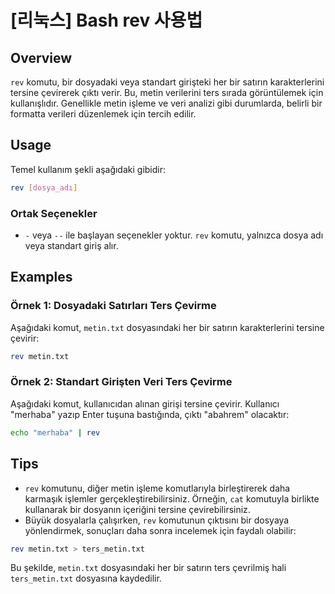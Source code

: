 # [리눅스] Bash rev 사용법

## Overview
`rev` komutu, bir dosyadaki veya standart girişteki her bir satırın karakterlerini tersine çevirerek çıktı verir. Bu, metin verilerini ters sırada görüntülemek için kullanışlıdır. Genellikle metin işleme ve veri analizi gibi durumlarda, belirli bir formatta verileri düzenlemek için tercih edilir.

## Usage
Temel kullanım şekli aşağıdaki gibidir:

```bash
rev [dosya_adı]
```

### Ortak Seçenekler
- `-` veya `--` ile başlayan seçenekler yoktur. `rev` komutu, yalnızca dosya adı veya standart giriş alır.

## Examples
### Örnek 1: Dosyadaki Satırları Ters Çevirme
Aşağıdaki komut, `metin.txt` dosyasındaki her bir satırın karakterlerini tersine çevirir:

```bash
rev metin.txt
```

### Örnek 2: Standart Girişten Veri Ters Çevirme
Aşağıdaki komut, kullanıcıdan alınan girişi tersine çevirir. Kullanıcı "merhaba" yazıp Enter tuşuna bastığında, çıktı "abahrem" olacaktır:

```bash
echo "merhaba" | rev
```

## Tips
- `rev` komutunu, diğer metin işleme komutlarıyla birleştirerek daha karmaşık işlemler gerçekleştirebilirsiniz. Örneğin, `cat` komutuyla birlikte kullanarak bir dosyanın içeriğini tersine çevirebilirsiniz.
- Büyük dosyalarla çalışırken, `rev` komutunun çıktısını bir dosyaya yönlendirmek, sonuçları daha sonra incelemek için faydalı olabilir:

```bash
rev metin.txt > ters_metin.txt
```

Bu şekilde, `metin.txt` dosyasındaki her bir satırın ters çevrilmiş hali `ters_metin.txt` dosyasına kaydedilir.